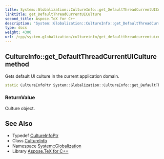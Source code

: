```yaml
---
title: System::Globalization::CultureInfo::get_DefaultThreadCurrentUICulture method
linktitle: get_DefaultThreadCurrentUICulture
second_title: Aspose.TeX for C++
description: 'System::Globalization::CultureInfo::get_DefaultThreadCurrentUICulture method. Gets default UI culture in the current application domain in C++.'
type: docs
weight: 4300
url: /cpp/system.globalization/cultureinfo/get_defaultthreadcurrentuiculture/
---
```

## CultureInfo::get_DefaultThreadCurrentUICulture method


Gets default UI culture in the current application domain.

```cpp
static CultureInfoPtr System::Globalization::CultureInfo::get_DefaultThreadCurrentUICulture()
```


### ReturnValue

Culture object.

## See Also

* Typedef [CultureInfoPtr](../../cultureinfoptr/)
* Class [CultureInfo](../)
* Namespace [System::Globalization](../../)
* Library [Aspose.TeX for C++](../../../)
